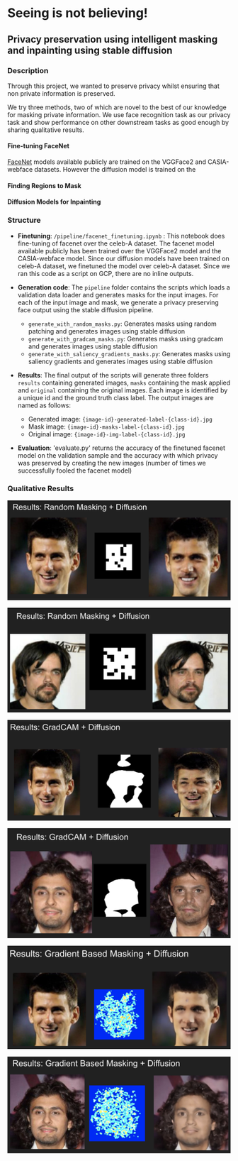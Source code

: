 # Seeing is not believing! 
## Privacy preservation using intelligent masking and inpainting using stable diffusion

### Description

Through this project, we wanted to preserve privacy whilst ensuring that non private information
is preserved. 

We try three methods, two of which are novel to the best of our knowledge for masking
private information. We use face recognition task as our privacy task and show performance on 
other downstream tasks as good enough by sharing qualitative results.

#### Fine-tuning FaceNet

[FaceNet](https://github.com/timesler/facenet-pytorch) models available publicly are trained on the VGGFace2 and CASIA-webface datasets.
However the diffusion model is trained on the 

#### Finding Regions to Mask

#### Diffusion Models for Inpainting

### Structure

- **Finetuning**: `/pipeline/facenet_finetuning.ipynb` : This notebook does fine-tuning of facenet over the celeb-A dataset. The facenet model available publicly has been trained over the VGGFace2 model and the CASIA-webface model. Since our diffusion models have been trained on celeb-A dataset, we finetuned the model over celeb-A dataset. Since we ran this code as a script on GCP, there are no inline outputs.

- **Generation code**: The `pipeline` folder contains the scripts which loads a validation data loader and generates masks for the input images. For each of the input image and mask, we generate a privacy preserving face output using the stable diffusion pipeline.
  - `generate_with_random_masks.py`: Generates masks using random patching and generates images using stable diffusion
  - `generate_with_gradcam_masks.py`: Generates masks using gradcam and generates images using stable diffusion
  - `generate_with_saliency_gradients_masks.py`: Generates masks using saliency gradients and generates images using stable diffusion
  
- **Results**: The final output of the scripts will generate three folders `results` containing generated images, `masks` containing the mask applied and `original` containing the original images. Each image is identified by a unique id and the ground truth class label. The output images are named as follows:
  -  Generated image: `{image-id}-generated-label-{class-id}.jpg`
  -  Mask image: `{image-id}-masks-label-{class-id}.jpg`
  -  Original image: `{image-id}-img-label-{class-id}.jpg`

- **Evaluation**: 'evaluate.py' returns the accuracy of the finetuned facenet model on the validation sample and the accuracy with which privacy was preserved by creating the new images (number of times we successfully fooled the facenet model)

### Qualitative Results

![image](images/1.png)

![image](images/2.png)

![image](images/3.png)

![image](images/4.png)

![image](images/5.png)

![image](images/6.png)


